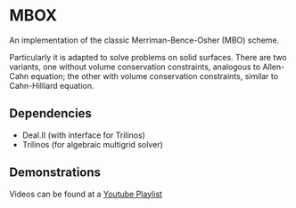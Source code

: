 # MBOX

An implementation of the classic Merriman-Bence-Osher (MBO) scheme.

Particularly it is adapted to solve problems on solid surfaces. There are two variants, one without volume conservation
constraints, analogous to Allen-Cahn equation; the other with volume conservation constraints, similar to Cahn-Hilliard
equation.

## Dependencies

- Deal.II (with interface for Trilinos)
- Trilinos (for algebraic multigrid solver)

## Demonstrations

Videos can be found at a [Youtube Playlist](https://www.youtube.com/playlist?list=PLyjsfIdTgnGwH65AMgscAA3h0v6w-l-wy)
